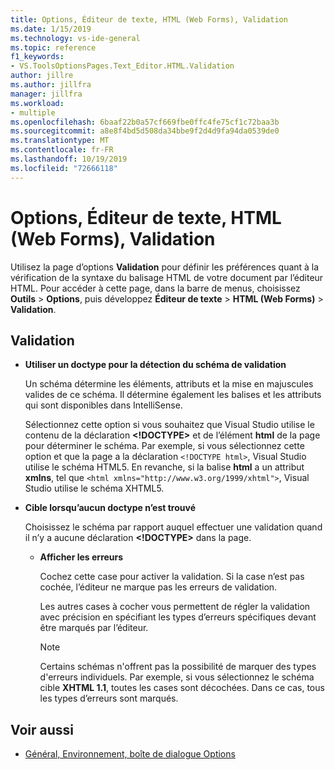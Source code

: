 ```yaml
---
title: Options, Éditeur de texte, HTML (Web Forms), Validation
ms.date: 1/15/2019
ms.technology: vs-ide-general
ms.topic: reference
f1_keywords:
- VS.ToolsOptionsPages.Text_Editor.HTML.Validation
author: jillre
ms.author: jillfra
manager: jillfra
ms.workload:
- multiple
ms.openlocfilehash: 6baaf22b0a57cf669fbe0ffc4fe75cf1c72baa3b
ms.sourcegitcommit: a8e8f4bd5d508da34bbe9f2d4d9fa94da0539de0
ms.translationtype: MT
ms.contentlocale: fr-FR
ms.lasthandoff: 10/19/2019
ms.locfileid: "72666118"
---
```

# <a name="options-text-editor-html-web-forms-validation"></a>Options, Éditeur de texte, HTML (Web Forms), Validation

Utilisez la page d’options **Validation** pour définir les préférences quant à la vérification de la syntaxe du balisage HTML de votre document par l’éditeur HTML. Pour accéder à cette page, dans la barre de menus, choisissez **Outils** > **Options**, puis développez **Éditeur de texte** > **HTML (Web Forms)**  > **Validation**.

## <a name="validation"></a>Validation

- **Utiliser un doctype pour la détection du schéma de validation**

   Un schéma détermine les éléments, attributs et la mise en majuscules valides de ce schéma. Il détermine également les balises et les attributs qui sont disponibles dans IntelliSense.

   Sélectionnez cette option si vous souhaitez que Visual Studio utilise le contenu de la déclaration **<!DOCTYPE>** et de l’élément **html** de la page pour déterminer le schéma. Par exemple, si vous sélectionnez cette option et que la page a la déclaration `<!DOCTYPE html>`, Visual Studio utilise le schéma HTML5. En revanche, si la balise **html** a un attribut **xmlns**, tel que `<html xmlns="http://www.w3.org/1999/xhtml">`, Visual Studio utilise le schéma XHTML5.

- **Cible lorsqu’aucun doctype n’est trouvé**

   Choisissez le schéma par rapport auquel effectuer une validation quand il n’y a aucune déclaration **<!DOCTYPE>** dans la page.

  - **Afficher les erreurs**

     Cochez cette case pour activer la validation. Si la case n’est pas cochée, l’éditeur ne marque pas les erreurs de validation.

     Les autres cases à cocher vous permettent de régler la validation avec précision en spécifiant les types d’erreurs spécifiques devant être marqués par l’éditeur.

     > [!NOTE]
     > Certains schémas n'offrent pas la possibilité de marquer des types d'erreurs individuels. Par exemple, si vous sélectionnez le schéma cible **XHTML 1.1**, toutes les cases sont décochées. Dans ce cas, tous les types d’erreurs sont marqués.

## <a name="see-also"></a>Voir aussi

- [Général, Environnement, boîte de dialogue Options](../../ide/reference/general-environment-options-dialog-box.md)